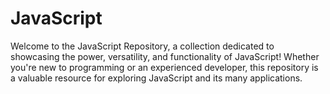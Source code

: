 # JavaScript
Welcome to the JavaScript Repository, a collection dedicated to showcasing the power, versatility, and functionality of JavaScript! Whether you're new to programming or an experienced developer, this repository is a valuable resource for exploring JavaScript and its many applications.
